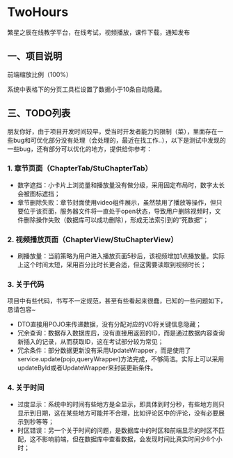 # TwoHours
繁星之辰在线教学平台，在线考试，视频播放，课件下载，通知发布
## 一、项目说明

前端缩放比例（100%）

系统中表格下的分页工具栏设置了数据小于10条自动隐藏。



## 三、TODO列表

朋友你好，由于项目开发时间较早，受当时开发者能力的限制（菜），里面存在一些bug和可优化部分没有处理（会处理的，最近在找工作..），以下是测试中发现的一些bug，还有部分可以优化的地方，提供给你参考：

### 1. 章节页面（ChapterTab/StuChapterTab）

- 数字遮挡：小卡片上浏览量和播放量没有做分级，采用固定布局时，数字太长会被图标遮挡；
- 章节删除失败：章节封面使用video组件展示，虽然禁用了播放等操作，但只要位于该页面，服务器文件将一直处于open状态，导致用户删除视频时，文件删除操作失败（数据库可以成功删除），形成无法索引到的“死数据”；

### 2. 视频播放页面（ChapterView/StuChapterView）

- 刷播放量：当前策略为用户进入播放页面5秒后，该视频增加1点播放量。实际上这个时间太短，采用百分比时长更合适，但这需要读取到视频时长；

### 3. 关于代码

项目中有些代码，书写不一定规范，甚至有些看起来很蠢，已知的一些问题如下，恳请包容~

- DTO直接用POJO来传递数据，没有分配对应的VO将关键信息隐藏；
- 冗余查询：数据存入数据库后，没有直接用返回的ID，而是通过数据内容查询新插入的记录，从而获取ID，这在考试部分较为常见；
- 冗余条件：部分数据更新没有采用UpdateWrapper，而是使用了service.update(pojo,queryWrapper)方法完成，不够简洁。实际上可以采用updateById或者UpdateWrapper来封装更新条件。

### 4. 关于时间

- 过度显示：系统中的时间有些地方是全显示，即具体到时分秒，有些地方则只显示到日期，这在某些地方可能并不合理，比如评论区中的评论，没有必要展示到秒等等；
- 时区错误：另一个关于时间的问题，是数据库中的时区和前端显示的时区不匹配，这不影响前端，但在数据库中查看数据，会发现时间比真实时间少8个小时；
